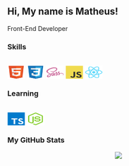 ## Hi, My name is Matheus!

Front-End Developer

### Skills
<div style="display: inline_block"><br>
 <img align="center" alt="HTML" height="30" width="40" src="https://raw.githubusercontent.com/devicons/devicon/master/icons/html5/html5-original.svg">
 <img align="center" alt="CSS" height="30" width="40" src="https://raw.githubusercontent.com/devicons/devicon/master/icons/css3/css3-original.svg">
 <img align="center" alt="SASS" height="30" width="40" src="https://raw.githubusercontent.com/devicons/devicon/master/icons/sass/sass-original.svg">
 <img align="center" alt="JS" height="30" width="40" src="https://raw.githubusercontent.com/devicons/devicon/master/icons/javascript/javascript-original.svg">
 <img align="center" alt="React" height="30" width="40" src="https://raw.githubusercontent.com/devicons/devicon/master/icons/react/react-original.svg">
</div>

 ### Learning
 
<div style="display: inline_block"><br>
 <img align="center" alt="TypeScript" height="30" width="40" src="https://raw.githubusercontent.com/devicons/devicon/master/icons/typescript/typescript-original.svg">
 <img align="center" alt="nodejs" height="30" width="40" src="https://raw.githubusercontent.com/devicons/devicon/master/icons/nodejs/nodejs-original.svg">
</div>

### My GitHub Stats

<div align="center">
  <img height="180em" src="https://github-readme-stats.vercel.app/api/top-langs/?username=matheusnsilva7&layout=compact&langs_count=7&theme=dark"/>
</div>
